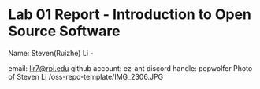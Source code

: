 # Lab 01 Report - Introduction to Open Source Software

Name: Steven(Ruizhe) Li -

email: lir7@rpi.edu
github account: ez-ant
discord handle: popwolfer
Photo of Steven Li  /oss-repo-template/IMG_2306.JPG

